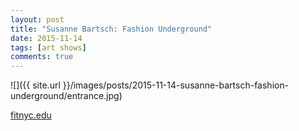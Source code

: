 ```yaml
---
layout: post
title: "Susanne Bartsch: Fashion Underground"
date: 2015-11-14
tags: [art shows]
comments: true
---
```

![]({{ site.url }}/images/posts/2015-11-14-susanne-bartsch-fashion-underground/entrance.jpg)

[fitnyc.edu](http://www.fitnyc.edu/museum/exhibitions/susanne-bartsch.php)
